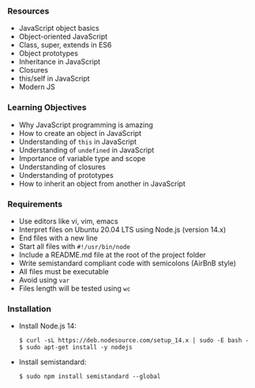### Resources
- JavaScript object basics
- Object-oriented JavaScript
- Class, super, extends in ES6
- Object prototypes
- Inheritance in JavaScript
- Closures
- this/self in JavaScript
- Modern JS

### Learning Objectives
- Why JavaScript programming is amazing
- How to create an object in JavaScript
- Understanding of `this` in JavaScript
- Understanding of `undefined` in JavaScript
- Importance of variable type and scope
- Understanding of closures
- Understanding of prototypes
- How to inherit an object from another in JavaScript

### Requirements
- Use editors like vi, vim, emacs
- Interpret files on Ubuntu 20.04 LTS using Node.js (version 14.x)
- End files with a new line
- Start all files with `#!/usr/bin/node`
- Include a README.md file at the root of the project folder
- Write semistandard compliant code with semicolons (AirBnB style)
- All files must be executable
- Avoid using `var`
- Files length will be tested using `wc`

### Installation
- Install Node.js 14:
  ```
  $ curl -sL https://deb.nodesource.com/setup_14.x | sudo -E bash -
  $ sudo apt-get install -y nodejs
  ```
- Install semistandard:
  ```
  $ sudo npm install semistandard --global
  ```
